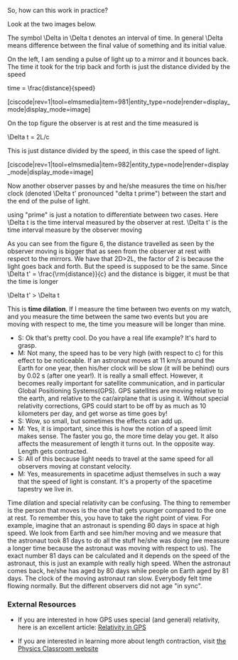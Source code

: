 So, how can this work in practice?  
  
Look at the two images below.

<lrndesign-sidenote label="Instructor Note" icon="bookmark" bg-color="#c2e5f2">The symbol <lrn-math>\Delta</lrn-math> in <lrn-math>\Delta t</lrn-math> denotes an interval of time. In general <lrn-math>\Delta </lrn-math> means difference between the final value of something and its initial value.</lrndesign-sidenote>

On the left, I am sending a pulse of light up to a mirror and it bounces back. The time it took for the trip back and forth is just the distance divided by the speed

<lrn-math>time = \frac{distance}{speed}</lrn-math>

[ciscode|rev=1|tool=elmsmedia|item=981|entity_type=node|render=display_mode|display_mode=image]

On the top figure the observer is at rest and the time measured is

<lrn-math>\Delta t = 2L/c</lrn-math>

This is just distance divided by the speed, in this case the speed of light.

[ciscode|rev=1|tool=elmsmedia|item=982|entity_type=node|render=display_mode|display_mode=image]

Now another observer passes by and he/she measures the time on his/her clock (denoted <lrn-math>\Delta t'</lrn-math> pronounced "delta t prime") between the start and the end of the pulse of light.

<lrndesign-sidenote label="Instructor Note" icon="bookmark" bg-color="#c2e5f2">using "prime" is just a notation to differentiate between two cases. Here <lrn-math>\Delta t</lrn-math> is the time interval measured by the observer at rest.  <lrn-math>\Delta t'</lrn-math> is the time interval measure by the observer moving</lrndesign-sidenote>

  As you can see from the figure 6, the distance travelled as seen by the observer moving is bigger that as seen from the observer at rest with respect to the mirrors. We have that <lrn-math>2D>2L</lrn-math>, the factor of 2 is because the light goes back and forth. But the speed is supposed to be the same. Since <lrn-math>\Delta t' = \frac{\rm{distance}}{c}</lrn-math> and the distance is bigger, it must be that the time is longer

<lrn-math>\Delta t' > \Delta t </lrn-math>

This is **time dilation**. If I measure the time between two events on my watch, and you measure the time between the same two events but you are moving with respect to me, the time you measure will be longer than mine.

- S: Ok that's pretty cool. Do you have a real life example? It's hard to grasp.
- M: Not many, the speed has to be very high (with respect to c) for this effect to be noticeable. If an astronaut moves at 11 km/s around the Earth for one year, then his/her clock will be slow (it will be behind) ours by 0.02 s (after one year!). It is really a small effect. However, it becomes really important for satellite communication, and in particular Global Positioning Systems(GPS). GPS satellites are moving relative to the earth, and relative to the car/airplane that is using it. Without special relativity corrections, GPS could start to be off by as much as 10 kilometers per day, and get worse as time goes by!
- S: Wow, so small, but sometimes the effects can add up.
- M: Yes, it is important, since this is how the notion of a speed limit makes sense. The faster you go, the more time delay you get. It also affects the measurement of length it turns out. In the opposite way. Length gets contracted. 
- S: All of this because light needs to travel at the same speed for all observers moving at constant velocity.
- M: Yes, measurements in spacetime adjust themselves in such a way that the speed of light is constant. It's a property of the spacetime tapestry we live in. 

<lrndesign-sidenote label="Instructor Note" icon="bookmark" bg-color="#c2e5f2">Time dilation and special relativity can be confusing. The thing to remember is the person that moves is the one that gets younger compared to the one at rest. To remember this, you have to take the right point of view. For example, imagine that an astronaut is spending 80 days in space at high speed. We look from Earth and see him/her moving and we measure that the astronaut took 81 days to do all the stuff he/she was doing (we measure a longer time because the astronaut was moving with respect to us). The exact number 81 days can be calculated and it depends on the speed of the astronaut, this is just an example with really high speed. When the astronaut comes back, he/she has aged by 80 days while people on Earth aged by 81 days. The clock of the moving astronaut ran slow. Everybody felt time flowing normally. But the different observers did not age "in sync".</lrndesign-sidenote>


### External Resources
- If you are interested in how GPS uses special (and general) relativity, here is an excellent article: <a href="http://www.astronomy.ohio-state.edu/~pogge/Ast162/Unit5/gps.html"> Relativity in GPS </a>

- If you are interested in learning more about length contraction, visit <a href="http://www.physicsclassroom.com/mmedia/specrel/lc.cfm" target="_blank">the Physics Classroom website</a>
